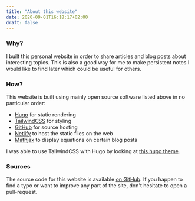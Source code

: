 ```yaml
---
title: "About this website"
date: 2020-09-01T16:18:17+02:00
draft: false
---
```


### Why?

I built this personal website in order to share articles and blog posts about interesting topics. This is also a good way for me to make persistent notes I would like to find later which could be useful for others.

### How?

This website is built using mainly open source software listed above in no particular order:

- [Hugo](https://gohugo.io) for static rendering
- [TailwindCSS](https://tailwindcss.com) for styling
- [GitHub](https://github.com) for source hosting
- [Netlify](https://netlify.com) to host the static files on the web
- [Mathjax](https://www.mathjax.org/) to display equations on certain blog posts

I was able to use TailwindCSS with Hugo by looking at [this hugo theme](https://bento-hugo-theme.netlify.app/).

### Sources

The source code for this website is available [on GitHub](https://github.com/Pangoraw/ber.gp). If you happen to find a typo or want to improve any part of the site, don't hesitate to open a pull-request.
